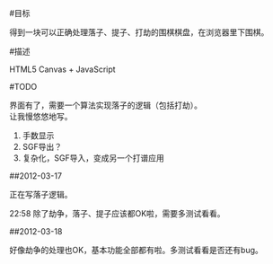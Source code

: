 #目标

得到一块可以正确处理落子、提子、打劫的围棋棋盘，在浏览器里下围棋。

#描述

HTML5 Canvas + JavaScript

#TODO

界面有了，需要一个算法实现落子的逻辑（包括打劫）。  
让我慢悠悠地写。

1. 手数显示
2. SGF导出？
3. 复杂化，SGF导入，变成另一个打谱应用

##2012-03-17

正在写落子逻辑。

22:58 除了劫争，落子、提子应该都OK啦，需要多测试看看。

##2012-03-18

好像劫争的处理也OK，基本功能全部都有啦。多测试看看是否还有bug。
